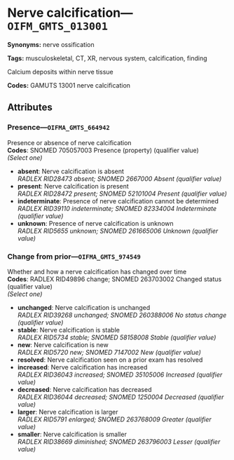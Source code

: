 # Nerve calcification—`OIFM_GMTS_013001`

**Synonyms:** nerve ossification

**Tags:** musculoskeletal, CT, XR, nervous system, calcification, finding

Calcium deposits within nerve tissue

**Codes:** GAMUTS 13001 nerve calcification

## Attributes

### Presence—`OIFMA_GMTS_664942`

Presence or absence of nerve calcification  
**Codes**: SNOMED 705057003 Presence (property) (qualifier value)  
*(Select one)*

- **absent**: Nerve calcification is absent  
_RADLEX RID28473 absent; SNOMED 2667000 Absent (qualifier value)_
- **present**: Nerve calcification is present  
_RADLEX RID28472 present; SNOMED 52101004 Present (qualifier value)_
- **indeterminate**: Presence of nerve calcification cannot be determined  
_RADLEX RID39110 indeterminate; SNOMED 82334004 Indeterminate (qualifier value)_
- **unknown**: Presence of nerve calcification is unknown  
_RADLEX RID5655 unknown; SNOMED 261665006 Unknown (qualifier value)_

### Change from prior—`OIFMA_GMTS_974549`

Whether and how a nerve calcification has changed over time  
**Codes**: RADLEX RID49896 change; SNOMED 263703002 Changed status (qualifier value)  
*(Select one)*

- **unchanged**: Nerve calcification is unchanged  
_RADLEX RID39268 unchanged; SNOMED 260388006 No status change (qualifier value)_
- **stable**: Nerve calcification is stable  
_RADLEX RID5734 stable; SNOMED 58158008 Stable (qualifier value)_
- **new**: Nerve calcification is new  
_RADLEX RID5720 new; SNOMED 7147002 New (qualifier value)_
- **resolved**: Nerve calcification seen on a prior exam has resolved  
- **increased**: Nerve calcification has increased  
_RADLEX RID36043 increased; SNOMED 35105006 Increased (qualifier value)_
- **decreased**: Nerve calcification has decreased  
_RADLEX RID36044 decreased; SNOMED 1250004 Decreased (qualifier value)_
- **larger**: Nerve calcification is larger  
_RADLEX RID5791 enlarged; SNOMED 263768009 Greater (qualifier value)_
- **smaller**: Nerve calcification is smaller  
_RADLEX RID38669 diminished; SNOMED 263796003 Lesser (qualifier value)_